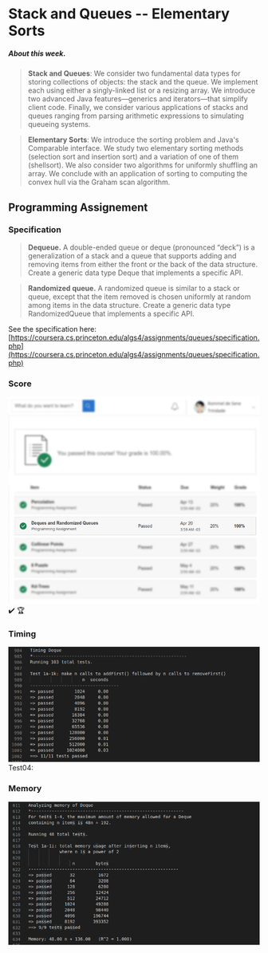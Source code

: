 # Stack and Queues -- Elementary Sorts

##### About this week.
>**Stack and Queues**: We consider two fundamental data types for storing collections of objects: the stack and the queue. We implement each using either a singly-linked list or a resizing array. We introduce two advanced Java features—generics and iterators—that simplify client code. Finally, we consider various applications of stacks and queues ranging from parsing arithmetic expressions to simulating queueing systems.

> **Elementary Sorts**: We introduce the sorting problem and Java's Comparable interface. We study two elementary sorting methods (selection sort and insertion sort) and a variation of one of them (shellsort). We also consider two algorithms for uniformly shuffling an array. We conclude with an application of sorting to computing the convex hull via the Graham scan algorithm.

## Programming Assignement

### Specification

> **Dequeue.** A double-ended queue or deque (pronounced “deck”) is a generalization of a stack and a queue that supports adding and removing items from either the front or the back of the data structure. Create a generic data type Deque that implements a specific API.

> **Randomized queue.** A randomized queue is similar to a stack or queue, except that the item removed is chosen uniformly at random among items in the data structure. Create a generic data type RandomizedQueue that implements a specific API.

See the specification here:
[https://coursera.cs.princeton.edu/algs4/assignments/queues/specification.php](https://coursera.cs.princeton.edu/algs4/assignments/queues/specification.php)


### Score
![grade](./image/grade.png)
:heavy_check_mark: :trophy:

### Timing
![Test04](./image/timing_test1a1k.png)
Test04:

### Memory
![Test1a-1d and Test2 (bonus)](./image/memory_test1a1i.png)

